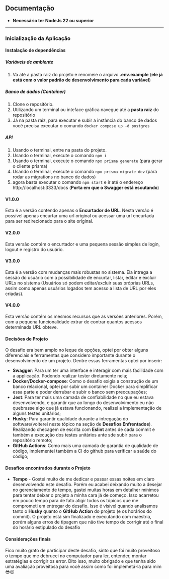 <!-- # Programming Challenge -->

## Documentação

- **Necessário ter NodeJs 22 ou superior**

---

### Inicialização da Aplicação

#### Instalação de dependências

##### Variáveis de ambiente

1. Vá até a pasta raiz do projeto e renomeie o arquivo **.env.example** (**ele já está com o valor padrão de desenvolvimento para cada variável**)

##### Banco de dados **(Container)**

1. Clone o repositório.
1. Utilizando um terminal ou inteface gráfica navegue até a **pasta raiz** do repositório
1. Já na pasta raiz, para executar e subir a instância do banco de dados você precisa executar o comando `docker compose up -d postgres`

##### API

1. Usando o terminal, entre na pasta do projeto.
1. Usando o terminal, execute o comando `npm i`
1. Usando o terminal, execute o comando `npx prisma generate` (para gerar o cliente prisma)
1. Usando o terminal, execute o comando `npx prisma migrate dev` (para rodar as migrations no banco de dados)
1. agora basta executar o comando `npm start` e ir até o endereço http://localhost:3333/docs (**Porta em que o Swagger está escutando**)

#### V1.0.0

Esta é a versão contendo apenas o **Encurtador de URL**. Nesta versão é possível apenas encurtar uma url original ou acessar uma url encurtada para ser redirecionado para o site original.

#### V2.0.0

Esta versão contém o encurtador e uma pequena sessão simples de login, logout e registro do usuário.

#### V3.0.0

Esta é a versão com mudanças mais robustas no sistema. Ela intrega a sessão do usuário com a possibilidade de encurtar, listar, editar e excluir URLs no sistema (Usuários só podem editar/excluir suas próprias URLs, assim como apenas usuários logados tem acesso a lista de URL por eles criadas).

#### V4.0.0

Esta versão contém os mesmos recursos que as versões anteriores. Porém, com a pequena funcionalidade extrar de contrar quantos acessos determinada URL obteve.

#### Decisões de Projeto

O desafio era bem amplo no leque de opções, optei por obter alguns diferenciais e ferramentas que considero importante durante o desenvolvimento de um projeto. Dentre essas ferramentas optei por inserir:

- **Swagger**: Para um ter uma interface e interagir com mais facilidade com a applicação. Podendo realizar tester diretamente nela;
- **Docker/Docker-compose**: Como o desafio exigia a construção de um banco relacional, optei por subir um container Docker para simplificar essa parte e poder derrubar e subir o banco sem preocupações;
- **Jest**: Para ter mais uma camada de confiabilidade no que eu estava desenvolvendo, e garantir que ao longo do desenvolvimento eu não quebrasse algo que já estava funcionando, realizei a implementação de alguns testes unitários;
- **Husky**: Para garantir qualidade durante a intregação do software(volterei neste tópico na seção de **Desafios Enfrentados**). Realizando checagem de escrita com **Eslint** antes de cada commit e também a execução dos testes unitários ante sde subir para o repositório remoto;
- **GitHub Actions**: Como mais uma camada de garantia de qualidade de código, implementei também a CI do github para verificar a saúde do código;

#### Desafios encontrados durante o Projeto

- **Tempo** - Gostei muito de me dedicar e passar essas noites em claro desenvolvendo este desafio. Porém eu acabei deixando muito a desejar no gerenciamento de tempo, gastei muitas horas em detalher mínimos para tentar deixar o projeto a minha cara já de começo. Isso acarretou em pouco tempo para de fato atigir todos os tópicos que me comprometi em entregar do desafio. Isso é visível quando analisamos tanto o **Husky** quanto o **GitHub Action** do projeto (e os horários do commit). O projeto está sim finalizado e executando com maestria, porém alguns erros de tipagem que não tive tempo de corrigir até o final do horário estipulado do desafio

#### Considerações finais

Fico muito grato de participar deste desafio, sinto que foi muito proveitoso o tempo que me debrucei no computador para ler, entender, montar estratégias e corrigir os error. Dito isso, muito obrigado e que tenha sido uma avaliação proveitosa para você assim como foi implemetá-la para mim 😎😉
